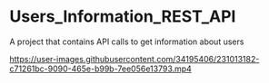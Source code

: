 # Users_Information_REST_API
A project that contains API calls to get information about users 



https://user-images.githubusercontent.com/34195406/231013182-c71261bc-9090-465e-b99b-7ee056e13793.mp4

